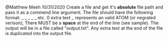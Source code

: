 @Matthew Meeh 10/31/2020
Create a file and get it's **absolute** file path and pass it as a commend line argument. 
The file should have the following format:
    _ _ _ 
    _ _ 
    etc.
    0
    extra text
_ represents an valid ATOM (or negrated verison); There MUST be a **space** at the end of the line (see sample).
The output will be in a file called "output.txt". 
Any extra text at the end of the file is duplicated into the output file.
